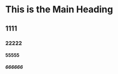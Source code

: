 <!DOCTYPE html>
<html>
<head>
	<meta charset="utf-8">
	<title>coursera</title>
</head>
<body>
<h1>This is the Main Heading</h1>
<h2>1111</h2>
<h3>22222</h3>
<h4>55555</h4>
<h5>666666</h5>

</body>
</html>

